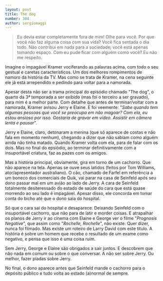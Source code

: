 ```yaml
---
layout: post
title: The dog
number: 304
author: sergiomaggi
---
```


> Eu devia estar completamente fora de mim! Olhe para você. Por que você não faz alguma coisa com sua vida? Você fica sentada o dia todo. Não contribui em nada para a sociedade; você está apenas tomando espaço. Com eu pude ficar com alguém como você? Eu não me respeito.

Imagine o impagável Kramer vociferando as palavras acima, com todo o seu gestual e caretas característicos. Um dos melhores rompimentos de namoro da história da TV. Mas como se trata de Kramer, na cena seguinte ele já está arrependido e pedindo para voltar para a namorada.

Apesar desta não ser a trama principal do episódio chamado "The dog", o quarto da 3ª temporada a ser exibido (mas foi o terceiro a ser gravado), para mim é a melhor parte. Com detalhe que antes de terminar/voltar com a namorada, Kramer avisou Jerry e Elaine. E foi veemente: "*Sabe quando tem algumas pessoas que você se preocupa em não magoar? Com ela, eu estou ansioso por isso. Gostaria de gravar em vídeo. Assistir em câmera lenta e pausar*".

Jerry e Elaine, claro, detonaram a menina (que só aparece de costas e não fala em momento nenhum), chegando a dizer que não sabiam como alguém ainda não tinha matado. Quando Kramer volta com ela, para de falar com os dois. Mas no final do epsiódio, ao terminar definitivamente com a insuportável criatura, faz as pazes com os amigos.

Mas a história principal, obviamente, gira em torno de um cachorro. Que não aparece na tela. Apenas se ouve seus latidos (feitos por Tom Williams, ator/apresentador australiano). O cão, chamado de Farfel em referência a um boneco dos comerciais de Quik, vai parar na casa de Seinfeld após seu dono passar mal em um avião ao lado de Jerry. A cara de Seinfeld totalmente desiteressado do estado de saúde do cara que está quase morrendo ao seu lado é impagável. Apesar disso, ele concorda em tomar conta do bicho até que o dono saia do hospital.

Só que o cara sai do hospital e desaparece. Deixando Seinfeld com o insuportável cachorro, que não para de latir e morder coisas. E atrapalhar os planos de Jerry ir ao cinema com Elaine e George ver o filme "*Prognosis Negative*", que assim como "*Rochelle, Rochelle*", não existe.  Quer dizer, nunca foi filmado. Mas existe um roteiro de Larry David com este título. A história é sobre um homem que recebe o resultado de um exame como negativo, e pensa que isso é uma coisa ruim.

Sem Jerry, George e Elaine são obrigados a sair juntos. E descobrem que não nada em comum ou sobre o que conversar. A não ser sobre Jerry. Ou melhor, fazer piadas sobre Jerry.

No final, o dono aparece antes que Seinfeld mande o cachorro para o depósito público e tudo volta ao estado (a)normal de sempre.